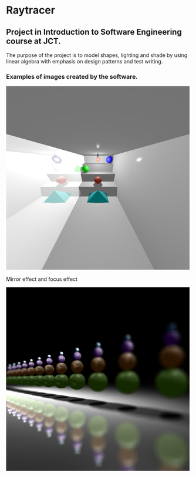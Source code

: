 # Raytracer
## Project in Introduction to Software Engineering course at JCT.

The purpose of the project is to model shapes, lighting and shade by using linear algebra with emphasis on design patterns and test writing.

### Examples of images created by the software.


<img src="images/CrazyTest.jpg" width="500" height = "500" >

Mirror effect and focus effect

<img src="images/focusTest5.jpg" width="500" height = "500" >
